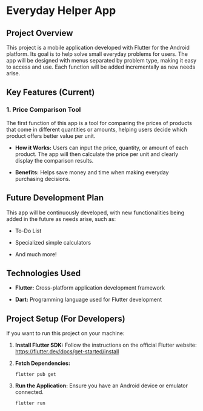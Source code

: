 # Everyday Helper App

## Project Overview

This project is a mobile application developed with Flutter for the Android platform. Its goal is to help solve small everyday problems for users. The app will be designed with menus separated by problem type, making it easy to access and use. Each function will be added incrementally as new needs arise.

## Key Features (Current)

### 1. Price Comparison Tool

The first function of this app is a tool for comparing the prices of products that come in different quantities or amounts, helping users decide which product offers better value per unit.

* **How it Works:** Users can input the price, quantity, or amount of each product. The app will then calculate the price per unit and clearly display the comparison results.

* **Benefits:** Helps save money and time when making everyday purchasing decisions.

## Future Development Plan

This app will be continuously developed, with new functionalities being added in the future as needs arise, such as:

* To-Do List

* Specialized simple calculators

* And much more!

## Technologies Used

* **Flutter:** Cross-platform application development framework

* **Dart:** Programming language used for Flutter development

## Project Setup (For Developers)

If you want to run this project on your machine:

1.  **Install Flutter SDK:**
    Follow the instructions on the official Flutter website: <https://flutter.dev/docs/get-started/install>

2.  **Fetch Dependencies:**

    ```
    flutter pub get
    ```

3.  **Run the Application:**
    Ensure you have an Android device or emulator connected.

    ```
    flutter run
    ```
